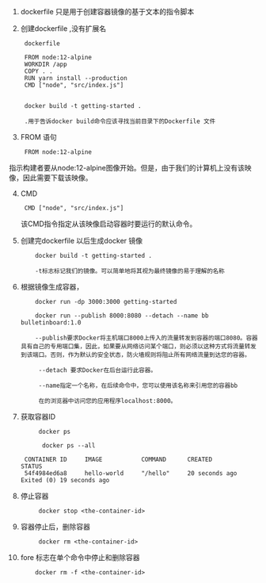 1. dockerfile 只是用于创建容器镜像的基于文本的指令脚本

2. 创建dockerfile ,没有扩展名

        dockerfile

        FROM node:12-alpine
        WORKDIR /app
        COPY . .
        RUN yarn install --production
        CMD ["node", "src/index.js"]


        docker build -t getting-started .

        .用于告诉docker build命令应该寻找当前目录下的Dockerfile 文件

3. FROM 语句

        FROM node:12-alpine

指示构建者要从node:12-alpine图像开始。但是，由于我们的计算机上没有该映像，因此需要下载该映像。

4. CMD

        CMD ["node", "src/index.js"]

    该CMD指令指定从该映像启动容器时要运行的默认命令。    

5. 创建完dockerfile 以后生成docker 镜像

           docker build -t getting-started .

           -t标志标记我们的镜像。可以简单地将其视为最终镜像的易于理解的名称

6. 根据镜像生成容器，

           docker run -dp 3000:3000 getting-started 

           docker run --publish 8000:8080 --detach --name bb bulletinboard:1.0

           --publish要求Docker将主机端口8000上传入的流量转发到容器的端口8080。容器具有自己的专用端口集，因此，如果要从网络访问某个端口，则必须以这种方式将流量转发到该端口。否则，作为默认的安全状态，防火墙规则将阻止所有网络流量到达您的容器。

            --detach 要求Docker在后台运行此容器。

            --name指定一个名称，在后续命令中，您可以使用该名称来引用您的容器bb

            在的浏览器中访问您的应用程序localhost:8000。

7. 获取容器ID

            docker ps   

             docker ps --all

        CONTAINER ID     IMAGE           COMMAND      CREATED            STATUS
        54f4984ed6a8     hello-world     "/hello"     20 seconds ago     Exited (0) 19 seconds ago

8. 停止容器

            docker stop <the-container-id>
9. 容器停止后，删除容器

            docker rm <the-container-id>

10. fore 标志在单个命令中停止和删除容器

            docker rm -f <the-container-id>
